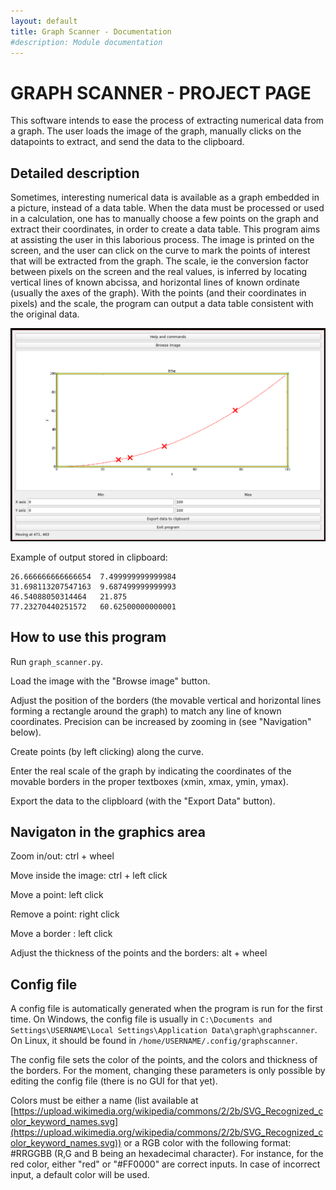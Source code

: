 ```yaml
---
layout: default
title: Graph Scanner - Documentation
#description: Module documentation
---
```

# GRAPH SCANNER - PROJECT PAGE

This software intends to ease the process of extracting numerical data from a graph. The user loads the image of the graph, manually clicks on the datapoints to extract, and send the data to the clipboard.

## Detailed description
Sometimes, interesting numerical data is available as a graph embedded in a picture, instead of a data table. When the data must be processed or used in a calculation, one has to manually choose a few points on the graph and extract their coordinates, in order to create a data table. This program aims at assisting the user in this laborious process. The image is printed on the screen, and the user can click on the curve to mark the points of interest that will be extracted from the graph. The scale, ie the conversion factor between pixels on the screen and the real values, is inferred by locating vertical lines of known abcissa, and horizontal lines of known ordinate (usually the axes of the graph). With the points (and their coordinates in pixels) and the scale, the program can output a data table consistent with the original data.

![Screenshot](screenshot.png)

Example of output stored in clipboard:


```
26.666666666666654	7.499999999999984
31.698113207547163	9.687499999999993
46.54088050314464	21.875
77.23270440251572	60.62500000000001
```


## How to use this program

Run `graph_scanner.py`.

Load the image with the "Browse image" button.

Adjust the position of the borders (the movable vertical and horizontal lines forming a rectangle around the graph) to match any line of known coordinates. Precision can be increased by zooming in (see "Navigation" below).

Create points (by left clicking) along the curve.

Enter the real scale of the graph by indicating the coordinates of the movable borders in the proper textboxes (xmin, xmax, ymin, ymax).

Export the data to the clipbloard (with the "Export Data" button).

## Navigaton in the graphics area

Zoom in/out: ctrl + wheel

Move inside the image: ctrl + left click

Move a point: left click

Remove a point: right click

Move a border : left click

Adjust the thickness of the points and the borders: alt + wheel

## Config file

A config file is automatically generated when the program is run for the first time. On Windows, the config file is usually in `C:\Documents and Settings\USERNAME\Local Settings\Application Data\graph\graphscanner`. On Linux, it should be found in `/home/USERNAME/.config/graphscanner`.

The config file sets the color of the points, and the colors and thickness of the borders. For the moment, changing these parameters is only possible by editing the config file (there is no GUI for that yet).

Colors must be either a name (list available at [https://upload.wikimedia.org/wikipedia/commons/2/2b/SVG_Recognized_color_keyword_names.svg](https://upload.wikimedia.org/wikipedia/commons/2/2b/SVG_Recognized_color_keyword_names.svg)) or a RGB color with the following format: #RRGGBB (R,G and B being an hexadecimal character). For instance, for the red color, either "red" or "#FF0000" are correct inputs. In case of incorrect input, a default color will be used.

